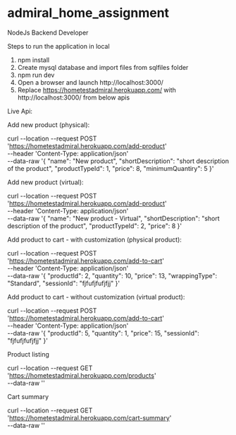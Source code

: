 # admiral_home_assignment
NodeJs Backend Developer

Steps to run the application in local

1. npm install
2. Create mysql database and import files from sqlfiles folder
3. npm run dev
4. Open a browser and launch http://localhost:3000/
4. Replace https://hometestadmiral.herokuapp.com/ with http://localhost:3000/ from below apis


Live Api:

Add new product (physical):

curl --location --request POST 'https://hometestadmiral.herokuapp.com/add-product' \
--header 'Content-Type: application/json' \
--data-raw '{
    "name": "New product",
    "shortDescription": "short description of the product",
    "productTypeId": 1,
    "price": 8,
    "minimumQuantiry": 5
}'

Add new product (virtual):

curl --location --request POST 'https://hometestadmiral.herokuapp.com/add-product' \
--header 'Content-Type: application/json' \
--data-raw '{
    "name": "New product - Virtual",
    "shortDescription": "short description of the product",
    "productTypeId": 2,
    "price": 8
}'

Add product to cart - with customization (physical product):

curl --location --request POST 'https://hometestadmiral.herokuapp.com/add-to-cart' \
--header 'Content-Type: application/json' \
--data-raw '{
    "productId": 2,
    "quantity": 10,
    "price": 13,
    "wrappingType": "Standard",
    "sessionId": "fjfufjfufjfjj"
}'

Add product to cart - without customization (virtual product):

curl --location --request POST 'https://hometestadmiral.herokuapp.com/add-to-cart' \
--header 'Content-Type: application/json' \
--data-raw '{
    "productId": 5,
    "quantity": 1,
    "price": 15,
    "sessionId": "fjfufjfufjfjj"
}'

Product listing

curl --location --request GET 'https://hometestadmiral.herokuapp.com/products' \
--data-raw ''

Cart summary

curl --location --request GET 'https://hometestadmiral.herokuapp.com/cart-summary' \
--data-raw ''



 
